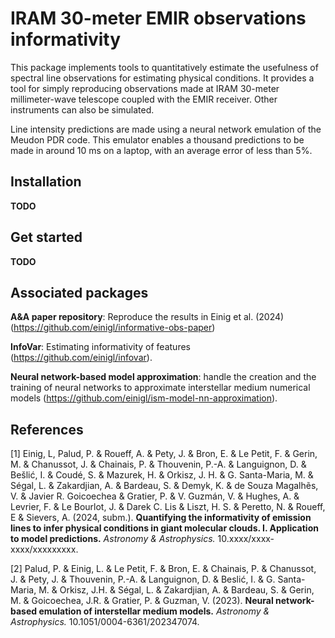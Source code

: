 # IRAM 30-meter EMIR observations informativity

This package implements tools to quantitatively estimate the usefulness of spectral line observations for estimating physical conditions. 
It provides a tool for simply reproducing observations made at IRAM 30-meter millimeter-wave telescope coupled with the EMIR receiver. Other instruments can also be simulated.

Line intensity predictions are made using a neural network emulation of the Meudon PDR code.
This emulator enables a thousand predictions to be made in around 10 ms on a laptop, with an average error of less than 5%.

## Installation

**TODO**

## Get started

**TODO**

## Associated packages

**A&A paper repository**: Reproduce the results in Einig et al. (2024) (https://github.com/einigl/informative-obs-paper)

**InfoVar**: Estimating informativity of features (https://github.com/einigl/infovar).

**Neural network-based model approximation**: handle the creation and the training of neural networks to approximate interstellar medium numerical models (https://github.com/einigl/ism-model-nn-approximation).

## References

[1] Einig, L, Palud, P. & Roueff, A. & Pety, J. & Bron, E. & Le Petit, F. & Gerin, M. & Chanussot, J. & Chainais, P. & Thouvenin, P.-A. & Languignon, D. & Bešlić, I. & Coudé, S. & Mazurek, H. & Orkisz, J. H. & G. Santa-Maria, M. & Ségal, L. & Zakardjian, A. & Bardeau, S. & Demyk, K. & de Souza Magalhẽs, V. & Javier R. Goicoechea & Gratier, P. & V. Guzmán, V. & Hughes, A. & Levrier, F. & Le Bourlot, J. & Darek C. Lis & Liszt, H. S. & Peretto, N. & Roueff, E & Sievers, A. (2024, subm.).
**Quantifying the informativity of emission lines to infer physical conditions in giant molecular clouds. I. Application to model predictions.** *Astronomy & Astrophysics.*
10.xxxx/xxxx-xxxx/xxxxxxxxx.

[2] Palud, P. & Einig, L. & Le Petit, F. & Bron, E. & Chainais, P. & Chanussot, J. & Pety, J. & Thouvenin, P.-A. & Languignon, D. & Beslić, I. & G. Santa-Maria, M. & Orkisz, J.H. & Ségal, L. & Zakardjian, A. & Bardeau, S. & Gerin, M. & Goicoechea, J.R. & Gratier, P. & Guzman, V. (2023).
**Neural network-based emulation of interstellar medium models.**
*Astronomy & Astrophysics.*
10.1051/0004-6361/202347074.

